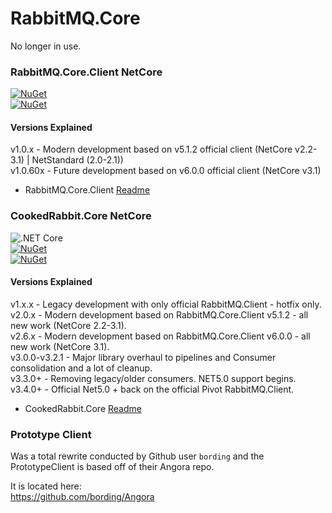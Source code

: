 # RabbitMQ.Core  
No longer in use.
 
### RabbitMQ.Core.Client NetCore 
[![NuGet](https://img.shields.io/nuget/dt/RabbitMQ.Core.Client.svg)](https://www.nuget.org/packages/RabbitMQ.Core.Client/)  
[![NuGet](https://img.shields.io/nuget/v/RabbitMQ.Core.Client.svg)](https://www.nuget.org/packages/RabbitMQ.Core.Client/) 

#### Versions Explained

v1.0.x - Modern development based on v5.1.2 official client (NetCore v2.2-3.1) | NetStandard (2.0-2.1))  
v1.0.60x - Future development based on v6.0.0 official client (NetCore v3.1)
 
 * RabbitMQ.Core.Client [Readme](https://github.com/houseofcat/RabbitMQ.Core/tree/master/v6.0.0)  
 
### CookedRabbit.Core NetCore
![.NET Core](https://github.com/houseofcat/RabbitMQ.Core/workflows/CookedRabbitBuild/badge.svg?branch=master)  
[![NuGet](https://img.shields.io/nuget/dt/CookedRabbit.Core.svg)](https://www.nuget.org/packages/CookedRabbit.Core/)   
[![NuGet](https://img.shields.io/nuget/v/CookedRabbit.Core.svg)](https://www.nuget.org/packages/CookedRabbit.Core/)  

#### Versions Explained

v1.x.x - Legacy development with only official RabbitMQ.Client - hotfix only.   
v2.0.x - Modern development based on RabbitMQ.Core.Client v5.1.2 - all new work (NetCore 2.2-3.1).   
v2.6.x - Modern development based on RabbitMQ.Core.Client v6.0.0 - all new work (NetCore 3.1).   
v3.0.0-v3.2.1 - Major library overhaul to pipelines and Consumer consolidation and a lot of cleanup.  
v3.3.0+ - Removing legacy/older consumers. NET5.0 support begins.
v3.4.0+ - Official Net5.0 + back on the official Pivot RabbitMQ.Client.

 * CookedRabbit.Core [Readme](https://github.com/houseofcat/RabbitMQ.Core/tree/master/CookedRabbit.Core)  

### Prototype Client  
Was a total rewrite conducted by Github user `bording` and the PrototypeClient is based off of their Angora repo.  

It is located here:  
https://github.com/bording/Angora  
